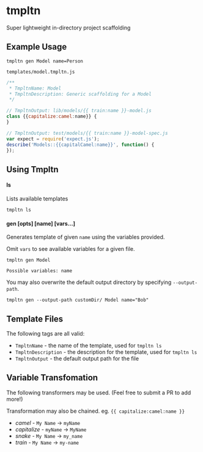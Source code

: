 # tmpltn

Super lightweight in-directory project scaffolding

## Example Usage

```
tmpltn gen Model name=Person
```

`templates/model.tmpltn.js`
```js
/**
 * TmpltnName: Model
 * TmpltnDescription: Generic scaffolding for a Model
 */

// TmpltnOutput: lib/models/{{ train:name }}-model.js
class {{capitalize:camel:name}} {
}

// TmpltnOutput: test/models/{{ train:name }}-model-spec.js
var expect = require('expect.js');
describe('Models::{{capitalCamel:name}}', function() {
});
````

## Using Tmpltn

#### ls

Lists available templates

```
tmpltn ls
```

#### gen [opts] [name] [vars...]

Generates template of given `name` using the variables provided.

Omit `vars` to see available variables for a given file.

```
tmpltn gen Model

Possible variables: name
```

You may also overwrite the default output directory by specifying `--output-path`.

```
tmpltn gen --output-path customDir/ Model name="Bob"
```

## Template Files

The following tags are all valid:

- `TmpltnName` - the name of the template, used for `tmpltn ls`
- `TmpltnDescription` - the description for the template, used for `tmpltn ls`
- `TmpltnOutput` - the default output path for the file

## Variable Transfomation

The following transformers may be used. (Feel free to submit a PR to add more!)

Transformation may also be chained. eg. `{{ capitalize:camel:name }}`

- *camel* - `My Name` -> `myName`
- *capitalize* - `myName` -> `MyName`
- *snake* - `My Name` -> `my_name`
- *train* - `My Name` -> `my-name`
